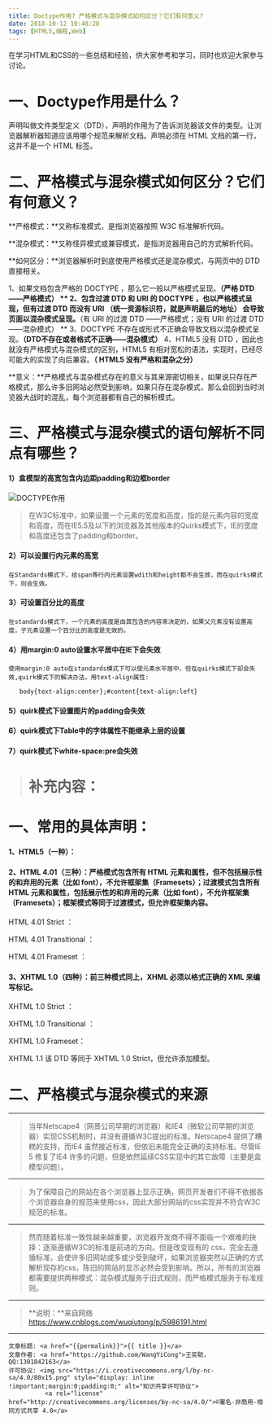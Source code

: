 ```yaml
---
title: Doctype作用? 严格模式与混杂模式如何区分？它们有何意义?
date: 2018-10-12 10:48:28
tags: [HTML5,编程,Web]
---
```

在学习HTML和CSS的一些总结和经验，供大家参考和学习，同时也欢迎大家参与讨论。

<!--more-->

# 一、Doctype作用是什么？

<!DOCTYPE>声明叫做文件类型定义（DTD），声明的作用为了告诉浏览器该文件的类型。让浏览器解析器知道应该用哪个规范来解析文档。<!DOCTYPE>声明必须在 HTML 文档的第一行，这并不是一个 HTML 标签。

# 二、严格模式与混杂模式如何区分？它们有何意义？

**严格模式：**又称标准模式，是指浏览器按照 W3C 标准解析代码。

**混杂模式：**又称怪异模式或兼容模式，是指浏览器用自己的方式解析代码。

**如何区分：**浏览器解析时到底使用严格模式还是混杂模式，与网页中的 DTD 直接相关。

1、如果文档包含严格的 DOCTYPE ，那么它一般以严格模式呈现。**（严格 DTD ——严格模式） **
2、包含过渡 DTD 和 URI 的 DOCTYPE ，也以严格模式呈现，但有过渡 DTD 而没有 URI **（统一资源标识符，就是声明最后的地址）** 会导致页面以混杂模式呈现。**（有 URI 的过渡 DTD ——严格模式；没有 URI 的过渡 DTD ——混杂模式） **
3、DOCTYPE 不存在或形式不正确会导致文档以混杂模式呈现。**（DTD不存在或者格式不正确——混杂模式）**
4、HTML5 没有 DTD ，因此也就没有严格模式与混杂模式的区别，HTML5 有相对宽松的语法，实现时，已经尽可能大的实现了向后兼容。**（ HTML5 没有严格和混杂之分）**

**意义：**严格模式与混杂模式存在的意义与其来源密切相关，如果说只存在严格模式，那么许多旧网站必然受到影响，如果只存在混杂模式，那么会回到当时浏览器大战时的混乱，每个浏览器都有自己的解析模式。

# 三、严格模式与混杂模式的语句解析不同点有哪些？

#### 1）盒模型的高宽包含内边距padding和边框border

![DOCTYPE作用](https://wx2.sinaimg.cn/mw690/006rmJyDgy1fw6eoiabaqj30i20bmdla.jpg)

>在W3C标准中，如果设置一个元素的宽度和高度，指的是元素内容的宽度和高度，而在IE5.5及以下的浏览器及其他版本的Quirks模式下，IE的宽度和高度还包含了padding和border。

#### 2）可以设置行内元素的高宽

    在Standards模式下，给span等行内元素设置wdith和height都不会生效，而在quirks模式下，则会生效。

#### 3）可设置百分比的高度

    在standards模式下，一个元素的高度是由其包含的内容来决定的，如果父元素没有设置高度，子元素设置一个百分比的高度是无效的。

#### 4）用margin:0 auto设置水平居中在IE下会失效

    使用margin:0 auto在standards模式下可以使元素水平居中，但在quirks模式下却会失效,quirk模式下的解决办法，用text-align属性:

	   body{text-align:center};#content{text-align:left}

#### 5）quirk模式下设置图片的padding会失效

#### 6）quirk模式下Table中的字体属性不能继承上层的设置

#### 7）quirk模式下white-space:pre会失效

># 补充内容：

# 一、常用的具体声明：

#### 1、HTML5（一种）：<!DOCTYPE html>

#### 2、HTML 4.01（三种）：严格模式包含所有 HTML 元素和属性，但不包括展示性的和弃用的元素（比如 font），不允许框架集（Framesets）；过渡模式包含所有 HTML 元素和属性，包括展示性的和弃用的元素（比如 font），不允许框架集（Framesets）；框架模式等同于过渡模式，但允许框架集内容。 

HTML 4.01 Strict ：<!DOCTYPE HTML PUBLIC "-//W3C//DTD HTML 4.01//EN" "http://www.w3.org/TR/html4/strict.dtd">

HTML 4.01 Transitional ：<!DOCTYPE HTML PUBLIC "-//W3C//DTD HTML 4.01 Transitional//EN"  "http://www.w3.org/TR/html4/loose.dtd">

HTML 4.01 Frameset ：<!DOCTYPE HTML PUBLIC "-//W3C//DTD HTML 4.01 Frameset//EN"  "http://www.w3.org/TR/html4/frameset.dtd">

#### 3、XHTML 1.0（四种）：前三种模式同上，XHML 必须以格式正确的 XML 来编写标记。 

XHTML 1.0 Strict ：<!DOCTYPE html PUBLIC "-//W3C//DTD XHTML 1.0 Strict//EN"  "http://www.w3.org/TR/xhtml1/DTD/xhtml1-strict.dtd"> 

XHTML 1.0 Transitional ：<!DOCTYPE html PUBLIC "-//W3C//DTD XHTML 1.0 Transitional//EN" " http://www.w3.org/TR/xhtml1/DTD/xhtml1-transitional.dtd"> 

XHTML 1.0 Frameset： <!DOCTYPE html PUBLIC "-//W3C//DTD XHTML 1.0 Frameset//EN"  "http://www.w3.org/TR/xhtml1/DTD/xhtml1-frameset.dtd"> 

XHTML 1.1 该 DTD 等同于 XHTML 1.0 Strict，但允许添加模型。<!DOCTYPE html PUBLIC "-//W3C//DTD XHTML 1.1//EN" "http://www.w3.org/TR/xhtml11/DTD/xhtml11.dtd">

# 二、严格模式与混杂模式的来源

----
>当年Netscape4（网景公司早期的浏览器）和IE4（微软公司早期的浏览器）实现CSS机制时，并没有遵循W3C提出的标准。Netscape4 提供了糟糕的支持，而IE4 虽然接近标准，但依旧未能完全正确的支持标准。尽管IE 5 修复了IE4 许多的问题，但是依然延续CSS实现中的其它故障（主要是盒模型问题）。

----
>为了保障自己的网站在各个浏览器上显示正确，网页开发者们不得不依据各个浏览器自身的规范来使用css，因此大部分网站的css实现并不符合W3C规范的标准。

----
>然而随着标准一致性越来越重要，浏览器开发商不得不面临一个艰难的抉择：逐渐遵循W3C的标准是前进的方向。但是改变现有的 css，完全去遵循标准，会使许多旧网站或多或少受到破坏，如果浏览器突然以正确的方式解析现存的css，陈旧的网站的显示必然会受到影响。所以，所有的浏览器都需要提供两种模式：混杂模式服务于旧式规则，而严格模式服务于标准规则。

-----------

>**说明：**来自网络 https://www.cnblogs.com/wuqiutong/p/5986191.html

----------------

><span style="font-size:12px">
	文章标题: <a href="{{permalink}}">{{ title }}</a>
	文章作者: <a href="https://github.com/WangYiCong">王奕聪，QQ:1301842163</a>  
	许可协议: <img src="https://i.creativecommons.org/l/by-nc-sa/4.0/80x15.png" style="display: inline !important;margin:0;padding:0;" alt="知识共享许可协议">
			  <a rel="license" href="http://creativecommons.org/licenses/by-nc-sa/4.0/">©署名-非商用-相同方式共享 4.0</a>
</span>